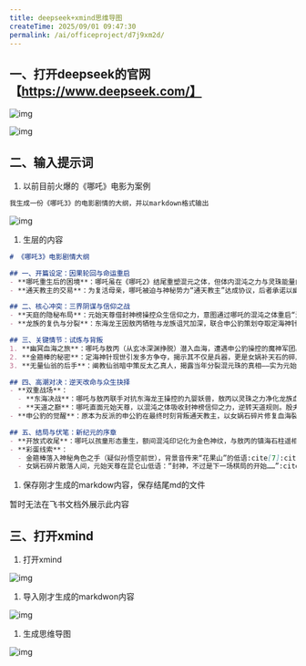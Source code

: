 ```yaml
---
title: deepseek+xmind思维导图
createTime: 2025/09/01 09:47:30
permalink: /ai/officeproject/d7j9xm2d/
---
```

## 一、打开deepseek的官网【https://www.deepseek.com/】

![img](https://pimpfzadssc.feishu.cn/space/api/box/stream/download/asynccode/?code=NWQwZTA2OGJhMGNkMTUxZDU5YjBhZjgwMzA1NDQwNjlfNDJxU04xc005OVY5S3JwR2o5RWNERHBmdFNtc3J1b1JfVG9rZW46WDY4OWJsTEcxb09XTFV4M3RaRmNQVDhLbjVkXzE3NTY2OTEyODU6MTc1NjY5NDg4NV9WNA)

![img](https://pimpfzadssc.feishu.cn/space/api/box/stream/download/asynccode/?code=ZmU3YmVhZWI5OGZhMjg1N2Q3MTNmYjY5ZmRjZjhlZGFfcmhVQmhwczBDVEdLYm1ua3o0aTJXOWdtY29YMTRtOVpfVG9rZW46RTBPT2JVcVNrb09TQ094SUoyamNiUElxbm1mXzE3NTY2OTEyODU6MTc1NjY5NDg4NV9WNA)

## 二、输入提示词

1. 以前目前火爆的《哪吒》电影为案例

```SQL
我生成一份《哪吒3》的电影剧情的大纲，并以markdown格式输出
```

![img](https://pimpfzadssc.feishu.cn/space/api/box/stream/download/asynccode/?code=Yjc4OGYzYzdhNWU4YjQ1NTdkZTYzZDM4NDFjOWZmMjJfSUd1YWVQZDd2aDV0NktmZnBiVE1GbFZ3Zlh4TTljWWRfVG9rZW46VFVLVmJFQ1c1b0hPSVR4NmlHZWNyRDRXbkNiXzE3NTY2OTEyODU6MTc1NjY5NDg4NV9WNA)

1. 生层的内容

```Markdown
# 《哪吒3》电影剧情大纲

## 一、开篇设定：因果轮回与命运重启
- **哪吒重生后的困境**：哪吒虽在《哪吒2》结尾重塑混元之体，但体内混沌之力与灵珠能量的冲突仍未平息，导致他时常陷入暴走状态。与此同时，母亲殷夫人的魂魄因天劫残留而游离三界，成为哪吒新的执念:cite[7]:cite[8]。
- **通天教主的交易**：为复活母亲，哪吒被迫与神秘势力“通天教主”达成协议，后者承诺以幽冥血海秘术唤回殷夫人魂魄，但代价是释放被封印的上古魔神:cite[1]:cite[7]。

## 二、核心冲突：三界阴谋与信仰之战
- **天庭的隐秘布局**：元始天尊借封神榜操控众生信仰之力，意图通过哪吒的混沌之体重启“混元大道计划”，而通天教主实为元始天尊的暗棋，旨在借魔神之乱清洗三界:cite[7]:cite[9]。
- **龙族的复仇与分裂**：东海龙王因敖丙牺牲与龙族诅咒加深，联合申公豹策划夺取定海神针（金箍棒），试图以东海之力颠覆天庭统治，却无意中释放了被镇压的九婴妖兽:cite[7]:cite[10]。

## 三、关键情节：试炼与背叛
1. **幽冥血海之旅**：哪吒与敖丙（从玄冰深渊挣脱）潜入血海，遭遇申公豹操控的魔神军团。战斗中，哪吒发现母亲魂魄被囚于血海核心，需以自身混沌能量为引破除禁制:cite[7]:cite[8]。
2. **金箍棒的秘密**：定海神针现世引发多方争夺，揭示其不仅是兵器，更是女娲补天石的碎片。通天教主意图集齐碎片重启“补天计划”，重塑天道规则:cite[7]:cite[10]。
3. **无量仙翁的后手**：阐教仙翁暗中策反太乙真人，揭露当年分裂混元珠的真相——实为元始天尊为制造可控的“天道漏洞”而设的局:cite[7]:cite[9]。

## 四、高潮对决：逆天改命与众生抉择
- **双重战场**：
  - **东海决战**：哪吒与敖丙联手对抗东海龙王操控的九婴妖兽，敖丙以灵珠之力净化龙族血脉，自身化作镇海石柱，永久封印妖兽:cite[7]:cite[10]。
  - **天道之巅**：哪吒直面元始天尊，以混沌之体吸收封神榜信仰之力，逆转天道规则。殷夫人魂魄最终选择自我消散，换取哪吒摆脱宿命枷锁:cite[1]:cite[9]。
- **申公豹的觉醒**：原本为反派的申公豹在最终时刻背叛通天教主，以女娲石碎片修复血海裂隙，暗示其真实身份与上古神族有关:cite[7]:cite[10]。

## 五、结局与伏笔：新纪元的序章
- **开放式收尾**：哪吒以孩童形态重生，额间混沌印记化为金色神纹，与敖丙的镇海石柱遥相呼应，预示“共生之契”将成三界新平衡:cite[7]:cite[8]。
- **彩蛋线索**：
  - 金箍棒落入神秘角色之手（疑似孙悟空前世），背景音传来“花果山”的低语:cite[7]:cite[10]。
  - 女娲石碎片散落人间，元始天尊在昆仑山低语：“封神，不过是下一场棋局的开始……”:cite[9]:cite[10]。
```

1. 保存刚才生成的markdow内容，保存结尾md的文件

暂时无法在飞书文档外展示此内容

## 三、打开xmind

1. 打开xmind

![img](https://pimpfzadssc.feishu.cn/space/api/box/stream/download/asynccode/?code=ZjgzOTVjOTBlNjk0YzI1ZGJiMDNjMTVjNTBjZWRjMGNfaklybFJQdXFtWDZpUkxQNU9OUmNKUTBOeVJHVHE1TDhfVG9rZW46TWVZT2JLZ2lrb3lLZ2N4Tm9IVmNqUjBFbkdmXzE3NTY2OTEyODU6MTc1NjY5NDg4NV9WNA)

1. 导入刚才生成的markdwon内容

![img](https://pimpfzadssc.feishu.cn/space/api/box/stream/download/asynccode/?code=OTcyYThkOTczZGM2OWFjMTU5MjFkZWRkMmJhMDZlZDBfQVJVMTFnd1JwMG9oTWI1dDkzZThwSkNTcHliRjNXVndfVG9rZW46TWw4YmJtUkxwb3ZCOUF4aWFaRGMwd1lGbnNmXzE3NTY2OTEyODU6MTc1NjY5NDg4NV9WNA)

1. 生成思维导图

![img](https://pimpfzadssc.feishu.cn/space/api/box/stream/download/asynccode/?code=YTUyYTZkMjI2OGU2NjU2MDAzY2VhMzIyM2JlMjJiMjJfRGk1Tm56SU9JUjVwUkJ3OUl2eWFBN3ZVUTRSNWJsam5fVG9rZW46TkRiTGJ2dzZkb3JUVVZ4ZTJ2d2NOdW5YbkwyXzE3NTY2OTEyODU6MTc1NjY5NDg4NV9WNA)